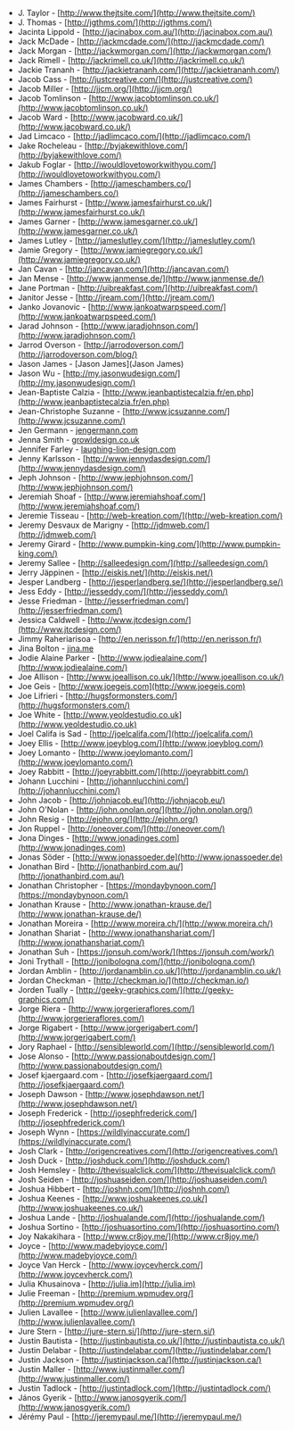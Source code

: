  * J. Taylor - [http://www.thejtsite.com/](http://www.thejtsite.com/)
 * J. Thomas - [http://jgthms.com/](http://jgthms.com/)
 * Jacinta Lippold - [http://jacinabox.com.au/](http://jacinabox.com.au/)
 * Jack McDade - [http://jackmcdade.com/](http://jackmcdade.com/)
 * Jack Morgan - [http://jackwmorgan.com/](http://jackwmorgan.com/)
 * Jack Rimell - [http://jackrimell.co.uk/](http://jackrimell.co.uk/)
 * Jackie Trananh - [http://jackietrananh.com/](http://jackietrananh.com/)
 * Jacob Cass - [http://justcreative.com/](http://justcreative.com/)
 * Jacob Miller - [http://jjcm.org/](http://jjcm.org/)
 * Jacob Tomlinson - [http://www.jacobtomlinson.co.uk/](http://www.jacobtomlinson.co.uk/)
 * Jacob Ward - [http://www.jacobward.co.uk/](http://www.jacobward.co.uk/)
 * Jad Limcaco - [http://jadlimcaco.com/](http://jadlimcaco.com/)
 * Jake Rocheleau - [http://byjakewithlove.com/](http://byjakewithlove.com/)
 * Jakub Foglar - [http://iwouldlovetoworkwithyou.com/](http://iwouldlovetoworkwithyou.com/)
 * James Chambers - [http://jameschambers.co/](http://jameschambers.co/)
 * James Fairhurst - [http://www.jamesfairhurst.co.uk/](http://www.jamesfairhurst.co.uk/)
 * James Garner - [http://www.jamesgarner.co.uk/](http://www.jamesgarner.co.uk/)
 * James Lutley - [http://jameslutley.com/](http://jameslutley.com/)
 * Jamie Gregory - [http://www.jamiegregory.co.uk/](http://www.jamiegregory.co.uk/)
 * Jan Cavan - [http://jancavan.com/](http://jancavan.com/)
 * Jan Mense - [http://www.janmense.de/](http://www.janmense.de/)
 * Jane Portman - [http://uibreakfast.com/](http://uibreakfast.com/)
 * Janitor Jesse - [http://jream.com/](http://jream.com/)
 * Janko Jovanovic - [http://www.jankoatwarpspeed.com/](http://www.jankoatwarpspeed.com/)
 * Jarad Johnson - [http://www.jaradjohnson.com/](http://www.jaradjohnson.com/)
 * Jarrod Overson - [http://jarrodoverson.com/](http://jarrodoverson.com/blog/)
 * Jason James - [Jason James](Jason James)
 * Jason Wu - [http://my.jasonwudesign.com/](http://my.jasonwudesign.com/)
 * Jean-Baptiste Calzia - [http://www.jeanbaptistecalzia.fr/en.php](http://www.jeanbaptistecalzia.fr/en.php)
 * Jean-Christophe Suzanne - [http://www.jcsuzanne.com/](http://www.jcsuzanne.com/)
 * Jen Germann - [jengermann.com](jengermann.com)
 * Jenna Smith - [growldesign.co.uk](growldesign.co.uk)
 * Jennifer Farley - [laughing-lion-design.com](laughing-lion-design.com)
 * Jenny Karlsson - [http://www.jennydasdesign.com/](http://www.jennydasdesign.com/)
 * Jeph Johnson - [http://www.jephjohnson.com/](http://www.jephjohnson.com/)
 * Jeremiah Shoaf - [http://www.jeremiahshoaf.com/](http://www.jeremiahshoaf.com/)
 * Jeremie Tisseau - [http://web-kreation.com/](http://web-kreation.com/)
 * Jeremy Desvaux de Marigny - [http://jdmweb.com/](http://jdmweb.com/)
 * Jeremy Girard - [http://www.pumpkin-king.com/](http://www.pumpkin-king.com/)
 * Jeremy Sallee - [http://salleedesign.com/](http://salleedesign.com/)
 * Jerry Jäppinen - [http://eiskis.net/](http://eiskis.net/)
 * Jesper Landberg - [http://jesperlandberg.se/](http://jesperlandberg.se/)
 * Jess Eddy - [http://jesseddy.com/](http://jesseddy.com/)
 * Jesse Friedman - [http://jesserfriedman.com/](http://jesserfriedman.com/)
 * Jessica Caldwell - [http://www.jtcdesign.com/](http://www.jtcdesign.com/)
 * Jimmy Raheriarisoa - [http://en.nerisson.fr/](http://en.nerisson.fr/)
 * Jina Bolton - [jina.me](jina.me)
 * Jodie Alaine Parker - [http://www.jodiealaine.com/](http://www.jodiealaine.com/)
 * Joe Allison - [http://www.joeallison.co.uk/](http://www.joeallison.co.uk/)
 * Joe Geis - [http://www.joegeis.com](http://www.joegeis.com)
 * Joe Lifrieri - [http://hugsformonsters.com/](http://hugsformonsters.com/)
 * Joe White - [http://www.yeoldestudio.co.uk](http://www.yeoldestudio.co.uk)
 * Joel Califa is Sad - [http://joelcalifa.com/](http://joelcalifa.com/)
 * Joey Ellis - [http://www.joeyblog.com/](http://www.joeyblog.com/)
 * Joey Lomanto - [http://www.joeylomanto.com/](http://www.joeylomanto.com/)
 * Joey Rabbitt - [http://joeyrabbitt.com/](http://joeyrabbitt.com/)
 * Johann Lucchini - [http://johannlucchini.com/](http://johannlucchini.com/)
 * John Jacob - [http://johnjacob.eu/](http://johnjacob.eu/)
 * John O'Nolan - [http://john.onolan.org/](http://john.onolan.org/)
 * John Resig - [http://ejohn.org/](http://ejohn.org/)
 * Jon Ruppel - [http://oneover.com/](http://oneover.com/)
 * Jona Dinges - [http://www.jonadinges.com](http://www.jonadinges.com)
 * Jonas Söder - [http://www.jonassoeder.de](http://www.jonassoeder.de)
 * Jonathan Bird - [http://jonathanbird.com.au/](http://jonathanbird.com.au/)
 * Jonathan Christopher - [https://mondaybynoon.com/](https://mondaybynoon.com/)
 * Jonathan Krause - [http://www.jonathan-krause.de/](http://www.jonathan-krause.de/)
 * Jonathan Moreira - [http://www.moreira.ch/](http://www.moreira.ch/)
 * Jonathan Shariat - [http://www.jonathanshariat.com/](http://www.jonathanshariat.com/)
 * Jonathan Suh - [https://jonsuh.com/work/](https://jonsuh.com/work/)
 * Joni Trythall - [http://jonibologna.com/](http://jonibologna.com/)
 * Jordan Amblin - [http://jordanamblin.co.uk/](http://jordanamblin.co.uk/)
 * Jordan Checkman - [http://checkman.io/](http://checkman.io/)
 * Jorden Tually - [http://geeky-graphics.com/](http://geeky-graphics.com/)
 * Jorge Riera - [http://www.jorgerieraflores.com/](http://www.jorgerieraflores.com/)
 * Jorge Rigabert - [http://www.jorgerigabert.com/](http://www.jorgerigabert.com/)
 * Jory Raphael - [http://sensibleworld.com/](http://sensibleworld.com/)
 * Jose Alonso - [http://www.passionaboutdesign.com/](http://www.passionaboutdesign.com/)
 * Josef kjaergaard.com - [http://josefkjaergaard.com/](http://josefkjaergaard.com/)
 * Joseph Dawson - [http://www.josephdawson.net/](http://www.josephdawson.net/)
 * Joseph Frederick - [http://josephfrederick.com/](http://josephfrederick.com/)
 * Joseph Wynn - [https://wildlyinaccurate.com/](https://wildlyinaccurate.com/)
 * Josh Clark - [http://origencreatives.com/](http://origencreatives.com/)
 * Josh Duck - [http://joshduck.com/](http://joshduck.com/)
 * Josh Hemsley - [http://thevisualclick.com/](http://thevisualclick.com/)
 * Josh Seiden - [http://joshuaseiden.com/](http://joshuaseiden.com/)
 * Joshua Hibbert - [http://joshnh.com/](http://joshnh.com/)
 * Joshua Keenes - [http://www.joshuakeenes.co.uk/](http://www.joshuakeenes.co.uk/)
 * Joshua Lande - [http://joshualande.com/](http://joshualande.com/)
 * Joshua Sortino - [http://joshuasortino.com/](http://joshuasortino.com/)
 * Joy Nakakihara - [http://www.cr8joy.me/](http://www.cr8joy.me/)
 * Joyce - [http://www.madebyjoyce.com/](http://www.madebyjoyce.com/)
 * Joyce Van Herck - [http://www.joycevherck.com/](http://www.joycevherck.com/)
 * Julia Khusainova - [http://julia.im](http://julia.im)
 * Julie Freeman - [http://premium.wpmudev.org/](http://premium.wpmudev.org/)
 * Julien Lavallee - [http://www.julienlavallee.com/](http://www.julienlavallee.com/)
 * Jure Stern - [http://jure-stern.si/](http://jure-stern.si/)
 * Justin Bautista - [http://justinbautista.co.uk/](http://justinbautista.co.uk/)
 * Justin Delabar - [http://justindelabar.com/](http://justindelabar.com/)
 * Justin Jackson - [http://justinjackson.ca/](http://justinjackson.ca/)
 * Justin Maller - [http://www.justinmaller.com/](http://www.justinmaller.com/)
 * Justin Tadlock - [http://justintadlock.com/](http://justintadlock.com/)
 * János Gyerik - [http://www.janosgyerik.com/](http://www.janosgyerik.com/)
 * Jérémy Paul - [http://jeremypaul.me/](http://jeremypaul.me/)